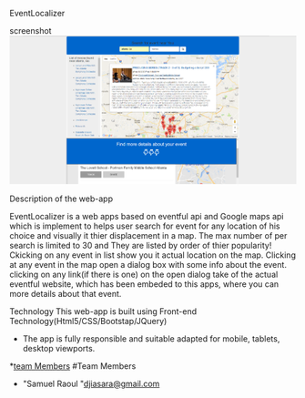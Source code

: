 EventLocalizer

screenshot
![Picture](eventloc_screenshot.png)

Description of the web-app

EventLocalizer is a web apps based on eventful api and Google maps api which is implement to helps user search for event for any location of his choice and visually it thier displacement in a map. The max number of per search is limited to 30 and They are listed by order of thier popularity! Ckicking on any event in list show you it actual location on the map. Clicking at any event in the map open a dialog box with some info about the event. clicking on any link(if there is one) on the open dialog take of the actual eventful website, which has been embeded to this apps, where you can more details about that event. 

Technology 
This web-app is built using Front-end Technology(Html5/CSS/Bootstap/JQuery)
- The app is fully responsible and suitable adapted for mobile, tablets, desktop viewports.

*[team Members](*team-members)
#<a name="team-members"></a>Team Members
* "Samuel Raoul "<djiasara@gmail.com>

